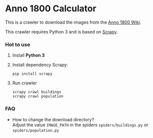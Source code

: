 # Anno 1800 Calculator

This is a crawler to download the images from the [Anno 1800 Wiki](http://anno1800.wikia.com).

This crawler requires Python 3 and is based on [Scrapy](https://scrapy.org/).


### Hot to use

1. Install **Python 3**

2. Install dependency Scrapy:
    ```
    pip install scrapy
    ```
3. Run crawler
    ```
    scrapy crawl buildings
    scrapy crawl population
    ```

### FAQ

- How to change the download directory? <br/>
    Adjust the value `IMAGE_PATH` in the spiders `spiders/buildings.py` or `spiders/population.py`
